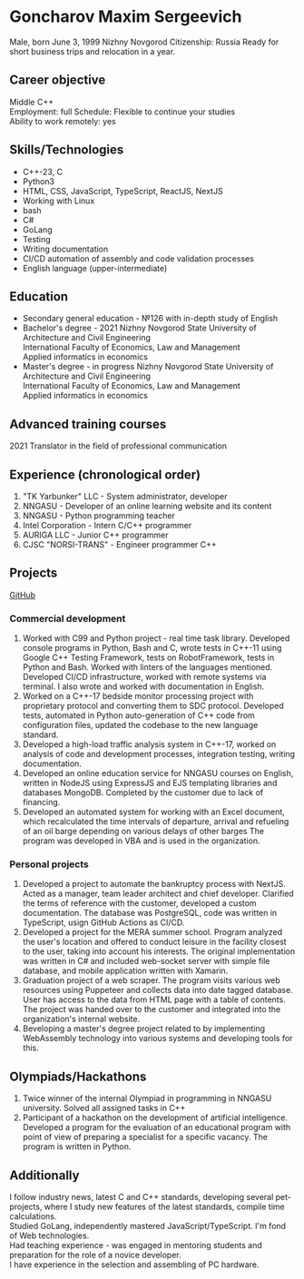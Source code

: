 # Goncharov Maxim Sergeevich
Male, born June 3, 1999
Nizhny Novgorod
Citizenship: Russia
Ready for short business trips and relocation in a year.

## Career objective
Middle C++\
Employment: full
Schedule: Flexible to continue your studies\
Ability to work remotely: yes

## Skills/Technologies
- C++-23, C
- Python3
- HTML, CSS, JavaScript, TypeScript, ReactJS, NextJS
- Working with Linux
- bash
- C#
- GoLang
- Testing
- Writing documentation
- CI/CD automation of assembly and code validation processes
- English language (upper-intermediate)

## Education
- Secondary general education - №126 with in-depth study of English
- Bachelor's degree - 2021 Nizhny Novgorod State University of Architecture and Civil Engineering\
   International Faculty of Economics, Law and Management\
   Applied informatics in economics
- Master's degree - in progress Nizhny Novgorod State University of Architecture and Civil Engineering\
   International Faculty of Economics, Law and Management\
   Applied informatics in economics

## Advanced training courses
2021 Translator in the field of professional communication

## Experience (chronological order)
1. "TK Yarbunker" LLC - System administrator, developer
2. NNGASU - Developer of an online learning website and its content
3. NNGASU - Python programming teacher
4. Intel Corporation - Intern C/C++ programmer
5. AURIGA LLC - Junior C++ programmer
6. CJSC "NORSI-TRANS" - Engineer programmer C++

## Projects
[GitHub](https://github.com/MaxCharlington)

### Commercial development
1. Worked with C99 and Python project - real time task library.
    Developed console programs in Python, Bash and C, wrote tests
    in C++-11 using Google C++ Testing Framework, tests on RobotFramework,
    tests in Python and Bash. Worked with linters of the languages mentioned.
    Developed CI/CD infrastructure, worked with remote systems via
    terminal. I also wrote and worked with documentation in English.
2. Worked on a C++-17 bedside monitor processing project with
    proprietary protocol and converting them to SDC protocol. Developed
    tests, automated in Python auto-generation of C++ code from configuration
    files, updated the codebase to the new language standard.
3. Developed a high-load traffic analysis system in C++-17, worked on
    analysis of code and development processes, integration testing,
    writing documentation.
4. Developed an online education service for NNGASU courses on
    English, written in NodeJS using
    ExpressJS and EJS templating libraries and databases
    MongoDB. Completed by the customer due to lack of
    financing.
5. Developed an automated system for working with an Excel document,
    which recalculated the time intervals of departure, arrival and
    refueling of an oil barge depending on various delays of other
    barges The program was developed in VBA and is used in the organization.

### Personal projects
1. Developed a project to automate the bankruptcy process with NextJS.
    Acted as a manager, team leader architect and chief developer.
    Clarified the terms of reference with the customer, developed a custom
    documentation. The database was PostgreSQL, code was written in TypeScript,
    usign GitHub Actions as CI/CD.
2. Developed a project for the MERA summer school. Program
    analyzed the user's location and offered to conduct
    leisure in the facility closest to the user, taking into account
    his interests. The original implementation was written in C# and
    included web-socket server with simple file database, and mobile
    application written with Xamarin.
3. Graduation project of a web scraper. The program visits various web
    resources using Puppeteer and collects data into date tagged database.
    User has access to the data from HTML page with a table of contents.
    The project was handed over to the customer and integrated into
    the organization's internal website.
4. Вeveloping a master's degree project related to by implementing WebAssembly
    technology into various systems and developing tools for this.

## Olympiads/Hackathons
1. Twice winner of the internal Olympiad in programming in
    NNGASU university. Solved all assigned tasks in C++
2. Participant of a hackathon on the development of artificial intelligence.
    Developed a program for the evaluation of an educational program with
    point of view of preparing a specialist for a specific vacancy.
    The program is written in Python.

## Additionally
I follow industry news, latest C and C++ standards, developing
several pet-projects, where I study new features of the latest standards,
compile time calculations.\
Studied GoLang, independently mastered JavaScript/TypeScript. I'm fond of
Web technologies.\
Had teaching experience - was engaged in mentoring students and preparation
for the role of a novice developer.\
I have experience in the selection and assembling of PC hardware.
